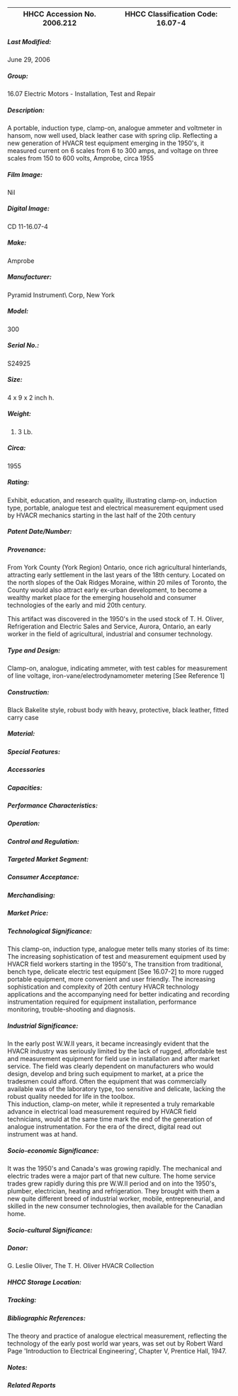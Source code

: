 | **HHCC Accession No. 2006.212** |**HHCC Classification Code:  16.07-4**|
| ----------- | ----------- |

##### Last Modified:
June 29, 2006

##### Group:
16.07 Electric Motors - Installation, Test and Repair

##### Description:
A portable, induction type, clamp-on, analogue ammeter and voltmeter in hansom, now well used, black leather case with spring clip. Reflecting a new generation of HVACR test equipment emerging in the 1950's, it measured current on 6 scales from 6 to 300 amps, and voltage on three scales from 150 to 600 volts, Amprobe, circa 1955

##### Film Image:
Nil

##### Digital Image:
CD 11-16.07-4

##### Make:
Amprobe

##### Manufacturer:
Pyramid Instrument\ Corp, New York

##### Model:
300

##### Serial No.:
S24925

##### Size:
4 x 9 x 2 inch h.

##### Weight:
1. 3 Lb.

##### Circa:
1955

##### Rating:
Exhibit, education, and research quality, illustrating clamp-on, induction type, portable, analogue  test and electrical measurement equipment used by HVACR mechanics starting in the last half of the 20th century

##### Patent Date/Number:


##### Provenance:
From York County (York Region) Ontario, once rich agricultural hinterlands, attracting early settlement in the last years of the 18th century. Located on the north slopes of the Oak Ridges Moraine, within 20 miles of Toronto, the County would also attract early ex-urban development, to become a wealthy market place for the emerging household and consumer technologies of the early and mid 20th century. 

This artifact was discovered in the 1950's in the used stock of T. H. Oliver, Refrigeration and Electric Sales and Service, Aurora, Ontario, an early worker in the field of agricultural, industrial and consumer technology.

##### Type and Design:
Clamp-on, analogue, indicating  ammeter, with test cables for measurement of line voltage, iron-vane/electrodynamometer metering [See Reference 1]

##### Construction:
Black Bakelite style, robust  body with heavy, protective, black leather, fitted carry case

##### Material:


##### Special Features:


##### Accessories


##### Capacities:


##### Performance Characteristics:


##### Operation:


##### Control and Regulation:


##### Targeted Market Segment:


##### Consumer Acceptance:


##### Merchandising:


##### Market Price:


##### Technological Significance:
This clamp-on, induction type, analogue meter tells many stories of its time: 
The increasing sophistication of test and measurement equipment used by HVACR field workers starting in the 1950's,
The transition from traditional, bench type, delicate electric test equipment  [See 16.07-2] to more rugged portable equipment, more convenient and user friendly. 
The increasing sophistication and complexity of 20th century HVACR technology applications and the accompanying need for better indicating and recording instrumentation required for equipment installation, performance monitoring, trouble-shooting and diagnosis.

##### Industrial Significance:
In the early post W.W.II years, it became increasingly evident that the HVACR industry was seriously limited by the lack of rugged, affordable test and measurement equipment for field use in installation and after market service. 
The field was clearly dependent on manufacturers who would design, develop and bring such equipment to market, at a price the tradesmen could afford. Often the equipment that was commercially available was of the laboratory type, too sensitive and delicate, lacking the robust quality needed for life in the toolbox.  
This induction, clamp-on meter, while it represented a truly remarkable advance in electrical load measurement required by HVACR field technicians, would at the same time mark the end of the generation of analogue instrumentation. For the era of the direct, digital read out instrument was at hand.

##### Socio-economic Significance:
It was the 1950's and Canada's was growing rapidly. The mechanical and electric trades were a major part of that new culture. 
The home service trades grew rapidly during this pre W.W.II period and on into the 1950's, plumber, electrician, heating and refrigeration. They brought with them a new quite different breed of industrial worker, mobile, entrepreneurial, and skilled in the new consumer technologies, then available for the Canadian home.

##### Socio-cultural Significance:


##### Donor:
G. Leslie Oliver, The T. H. Oliver HVACR Collection

##### HHCC Storage Location:


##### Tracking:


##### Bibliographic References:
The theory and practice of analogue electrical measurement, reflecting the technology of the early post world war years, was set out by Robert Ward Page 'Introduction to Electrical Engineering', Chapter V, Prentice Hall, 1947.

##### Notes:


##### Related Reports

